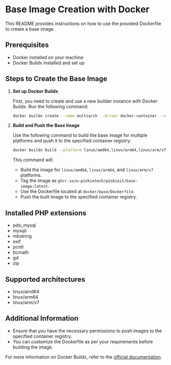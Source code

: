 # Base Image Creation with Docker

This README provides instructions on how to use the provided Dockerfile to create a base image.

## Prerequisites

- Docker installed on your machine
- Docker Buildx installed and set up

## Steps to Create the Base Image

1. **Set up Docker Buildx**

   First, you need to create and use a new builder instance with Docker Buildx. Run the following command:

   ```sh
   docker buildx create --name multiarch --driver docker-container --use
   ```

2. **Build and Push the Base Image**

   Use the following command to build the base image for multiple platforms and push it to the specified container registry:

   ```sh
   docker buildx build --platform linux/amd64,linux/arm64,linux/arm/v7 -t ghcr.io/w-pinkietech/pinkieit/base-image:latest -f docker/base/Dockerfile --push .
   ```

   This command will:
   - Build the image for `linux/amd64`, `linux/arm64`, and `linux/arm/v7` platforms.
   - Tag the image as `ghcr.io/w-pinkietech/pinkieit/base-image:latest`.
   - Use the Dockerfile located at `docker/base/Dockerfile`.
   - Push the built image to the specified container registry.

## Installed PHP extensions
- pdo_mysql
- mysqli
- mbstring
- exif
- pcntl
- bcmath
- gd
- zip

## Supported architectures
- linux/amd64
- linux/arm64
- linux/arm/v7

## Additional Information

- Ensure that you have the necessary permissions to push images to the specified container registry.
- You can customize the Dockerfile as per your requirements before building the image.

For more information on Docker Buildx, refer to the [official documentation](https://docs.docker.com/buildx/working-with-buildx/).